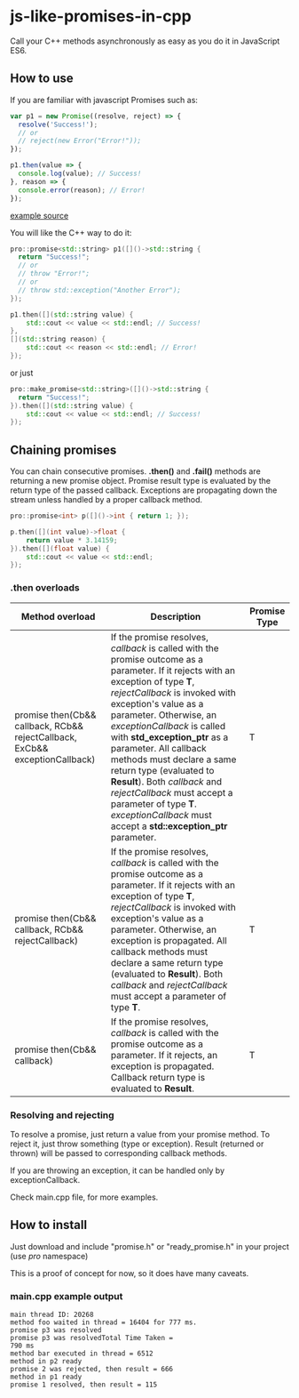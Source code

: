 # js-like-promises-in-cpp
Call your C++ methods asynchronously as easy as you do it in JavaScript ES6.

## How to use
If you are familiar with javascript Promises such as:
```javascript
var p1 = new Promise((resolve, reject) => {
  resolve('Success!');
  // or
  // reject(new Error("Error!"));
});

p1.then(value => {
  console.log(value); // Success!
}, reason => {
  console.error(reason); // Error!
});
```
[example source](https://developer.mozilla.org/en-US/docs/Web/JavaScript/Reference/Global_Objects/Promise/then)

You will like the C++ way to do it:
```cpp
pro::promise<std::string> p1([]()->std::string {
  return "Success!";
  // or
  // throw "Error!";
  // or
  // throw std::exception("Another Error");
});

p1.then([](std::string value) { 
	std::cout << value << std::endl; // Success!
},
[](std::string reason) { 
	std::cout << reason << std::endl; // Error!
});
```
or just
```cpp
pro::make_promise<std::string>([]()->std::string {
  return "Success!";
}).then([](std::string value) { 
	std::cout << value << std::endl; // Success!
});
```

## Chaining promises
You can chain consecutive promises. **.then()** and **.fail()** methods are returning a new promise object.
Promise result type is evaluated by the return type of the passed callback.
Exceptions are propagating down the stream unless handled by a proper callback method.
```cpp
pro::promise<int> p([]()->int { return 1; });

p.then([](int value)->float { 
	return value * 3.14159;
}).then([](float value) { 
	std::cout << value << std::endl; 
}); 
```

### .then overloads
| Method overload | Description | Promise Type |
|-----------------|-------------|--------------|
|promise<Result> then(Cb&& callback, RCb&& rejectCallback, ExCb&& exceptionCallback)|If the promise resolves, _callback_ is called with the promise outcome as a parameter. If it rejects with an exception of type **T**, _rejectCallback_ is invoked with exception's value as a parameter. Otherwise, an _exceptionCallback_ is called with **std_exception_ptr** as a parameter. All callback methods must declare a same return type (evaluated to **Result**). Both _callback_ and _rejectCallback_ must accept a parameter of type **T**. _exceptionCallback_ must accept a **std::exception_ptr** parameter. | T |
|promise<Result> then(Cb&& callback, RCb&& rejectCallback)|If the promise resolves, _callback_ is called with the promise outcome as a parameter. If it rejects with an exception of type **T**, _rejectCallback_ is invoked with exception's value as a parameter. Otherwise, an exception is propagated. All callback methods must declare a same return type (evaluated to **Result**). Both _callback_ and _rejectCallback_ must accept a parameter of type **T**. | T
|promise<Result> then(Cb&& callback)|If the promise resolves, _callback_ is called with the promise outcome as a parameter. If it rejects, an exception is propagated. Callback return type is evaluated to **Result**. | T

### Resolving and rejecting
To resolve a promise, just return a value from your promise method. 
To reject it, just throw something (type or exception). 
Result (returned or thrown) will be passed to corresponding callback methods.

If you are throwing an exception, it can be handled only by exceptionCallback.

Check main.cpp file, for more examples.


## How to install
Just download and include "promise.h" or "ready_promise.h" in your project (use *pro* namespace)

This is a proof of concept for now, so it does have many caveats.


### main.cpp example output

```
main thread ID: 20268
method foo waited in thread = 16404 for 777 ms.
promise p3 was resolved
promise p3 was resolvedTotal Time Taken =
790 ms
method bar executed in thread = 6512
method in p2 ready
promise 2 was rejected, then result = 666
method in p1 ready
promise 1 resolved, then result = 115
```